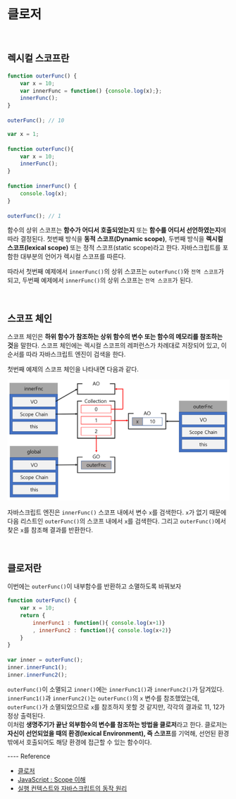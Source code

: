 # 클로저

<br/> 

## 렉시컬 스코프란


```js
function outerFunc() {
    var x = 10;
    var innerFunc = function() {console.log(x);};
    innerFunc();
}

outerFunc(); // 10
```

```js
var x = 1;

function outerFunc(){
    var x = 10;
    innerFunc();
}

function innerFunc() {
    console.log(x);
}

outerFunc(); // 1
```

함수의 상위 스코프는 **함수가 어디서 호출되었는지** 또는 **함수를 어디서 선언하였는지**에 따라 결정된다. 첫번째 방식을 **동적 스코프(Dynamic scope)**, 두번째 방식을 **렉시컬 스코프(lexical scope)** 또는 정적 스코프(static scope)라고 한다. 자바스크립트를 포함한 대부분의 언어가 렉시컬 스코프를 따른다.  

따라서 첫번째 예제에서 `innerFunc()`의 상위 스코프는 `outerFunc()`와 `전역 스코프`가 되고, 두번째 예제에서 `innerFunc()`의 상위 스코프는 `전역 스코프`가 된다. 

<br/>

## 스코프 체인
스코프 체인은 **하위 함수가 참조하는 상위 함수의 변수 또는 함수의 메모리를 참조하는 것**을 말한다. 스코프 체인에는 렉시컬 스코프의 레퍼런스가 차례대로 저장되어 있고, 이 순서를 따라 자바스크립트 엔진이 검색을 한다.   

첫번째 예제의 스코프 체인을 나타내면 다음과 같다.  

![scopechain](/assets/images/ScopeChain.png)  

자바스크립트 엔진은 `innerFunc()` 스코프 내에서 변수 `x`를 검색한다. `x`가 없기 때문에 다음 리스트인 `outerFunc()`의 스코프 내에서 `x`를 검색한다. 그리고 `outerFunc()`에서 찾은 `x`를 참조해 결과를 반환한다. 

<br/>

## 클로저란

이번에는 `outerFunc()`이 내부함수를 반환하고 소멸하도록 바꿔보자

```js
function outerFunc() {
    var x = 10;
    return {
        innerFunc1 : function(){ console.log(x+1)}
        , innerFunc2 : function(){ console.log(x+2)}
    }
}

var inner = outerFunc();
inner.innerFunc1();
inner.innerFunc2();
```
`outerFunc()`이 소멸되고 `inner()`에는 `innerFunc1()`과 `innerFunc2()`가 담겨있다.  
`innerFunc1()`과 `innerFunc2()`는 `outerFunc()`의 `x` 변수를 참조했었는데, `outerFunc()`가 소멸되었으므로 `x`를 참조하지 못할 것 같지만, 각각의 결과로 11, 12가 정상 출력된다.   
이처럼 **생명주기가 끝난 외부함수의 변수를 참조하는 방법을 클로저**라고 한다. 클로저는 **자신이 선언되었을 때의 환경(lexical Environment), 즉 스코프**를 기억해, 선언된 환경 밖에서 호출되어도 해당 환경에 접근할 수 있는 함수이다.   

---- Reference
* [클로저](https://poiemaweb.com/js-closure)
* [JavaScript : Scope 이해](http://www.nextree.co.kr/p7363/)
* [실행 컨텍스트와 자바스크립트의 동작 원리](https://poiemaweb.com/js-execution-context)

